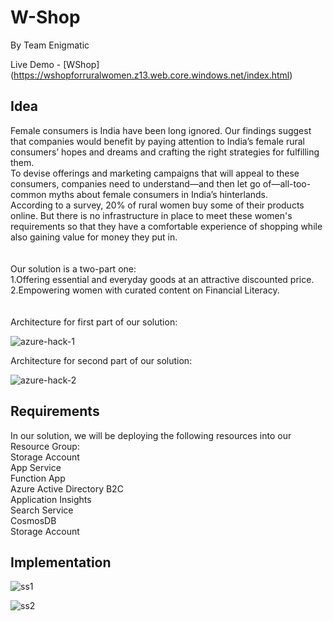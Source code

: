 # W-Shop 
By Team Enigmatic 

Live Demo - [WShop] (https://wshopforruralwomen.z13.web.core.windows.net/index.html)

## Idea

Female consumers is India have been long ignored. Our findings suggest that companies would benefit by paying attention to India’s female rural consumers’ hopes and dreams and crafting the right strategies for fulfilling them. <br />
To devise offerings and marketing campaigns that will appeal to these consumers, companies need to understand—and then let go of—all-too-common myths about female consumers in India’s hinterlands. <br />
According to a survey, 20% of rural women buy some of their products online. But there is no infrastructure in place to meet these women's requirements so that they have a comfortable experience of shopping while also gaining value for money they put in. <br />
<br /> <br />
Our solution is a two-part one: <br />
1.Offering essential and everyday goods at an attractive discounted price. <br />
2.Empowering women with curated content on Financial Literacy. <br />
<br /> <br />
Architecture for first part of our solution: <br />

![azure-hack-1](https://user-images.githubusercontent.com/74253329/174651579-83eb5bbd-3172-476a-b797-1e4f075545c9.png)

Architecture for second part of our solution: <br />

![azure-hack-2](https://user-images.githubusercontent.com/74253329/174651692-1725c3b0-835a-45d3-bd25-995df488834e.png)

## Requirements

In our solution, we will be deploying the following resources into our Resource Group: <br />
Storage Account <br />
App Service <br />
Function App <br />
Azure Active Directory B2C <br />
Application Insights <br />
Search Service <br />
CosmosDB <br />
Storage Account <br />

## Implementation
![ss1](https://user-images.githubusercontent.com/50752220/174659303-5050c72e-797f-4a17-9d9d-479731e6fdb2.png)

![ss2](https://user-images.githubusercontent.com/50752220/174659320-6ffa301c-bf5f-4b18-9b0d-8aad7838194f.png)

